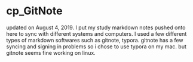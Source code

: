 # cp_GitNote

updated on August 4, 2019.
I put my study markdown notes pushed onto here to sync with different systems and computers. 
I used a few different types of markdown softwares such as gitnote, typora.
gitnote has a few syncing and signing in problems so i chose to use typora on my mac.
but gitnote seems fine working on linux.
